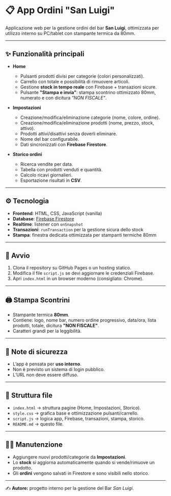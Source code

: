 # 📋 App Ordini "San Luigi"

Applicazione web per la gestione ordini del bar **San Luigi**, ottimizzata per utilizzo interno su PC/tablet con stampante termica da 80mm.

---

## ✨ Funzionalità principali

- **Home**
  - Pulsanti prodotti divisi per categorie (colori personalizzati).
  - Carrello con totale e possibilità di rimuovere articoli.
  - Gestione **stock in tempo reale** con Firebase + transazioni sicure.
  - Pulsante **"Stampa e invia"**: stampa scontrino ottimizzato 80mm, numerato e con dicitura *"NON FISCALE"*.

- **Impostazioni**
  - Creazione/modifica/eliminazione categorie (nome, colore, ordine).
  - Creazione/modifica/eliminazione prodotti (nome, prezzo, stock, attivo).
  - Prodotti attivi/disattivi senza doverli eliminare.
  - Nome del bar configurabile.
  - Dati sincronizzati con **Firebase Firestore**.

- **Storico ordini**
  - Ricerca vendite per data.
  - Tabella con prodotti venduti e quantità.
  - Calcolo ricavi giornalieri.
  - Esportazione risultati in **CSV**.

---

## ⚙️ Tecnologia

- **Frontend**: HTML, CSS, JavaScript (vanilla)
- **Database**: [Firebase Firestore](https://firebase.google.com/)
- **Realtime**: listener con `onSnapshot`
- **Transazioni**: `runTransaction` per la gestione sicura dello stock
- **Stampa**: finestra dedicata ottimizzata per stampanti termiche 80mm

---

## 🚀 Avvio

1. Clona il repository su GitHub Pages o un hosting statico.
2. Modifica il file `script.js` se devi aggiornare le credenziali Firebase.
3. Apri `index.html` in un browser moderno (consigliato: Chrome).

---

## 🖨️ Stampa Scontrini

- Stampante termica **80mm**.
- Contiene: logo, nome bar, numero ordine progressivo, data/ora, lista prodotti, totale, dicitura **"NON FISCALE"**.
- Caratteri grandi per la leggibilità.

---

## 🔐 Note di sicurezza

- L’app è pensata per **uso interno**.
- Non è previsto un sistema di login pubblico.
- L’URL non deve essere diffuso.

---

## 📂 Struttura file

- `index.html` → struttura pagine (Home, Impostazioni, Storico).
- `style.css` → grafica base e ottimizzazione pulsanti/carrello.
- `script.js` → logica app, Firebase, transazioni, stampa, storico.
- `README.md` → questo file.

---

## 👨‍💻 Manutenzione

- Aggiungere nuovi prodotti/categorie da **Impostazioni**.
- Lo **stock** si aggiorna automaticamente quando si vende/rimuove un prodotto.
- Gli **ordini** vengono salvati in Firestore e sono visibili nello storico.

---

✍️ **Autore:** progetto interno per la gestione del Bar *San Luigi*.
